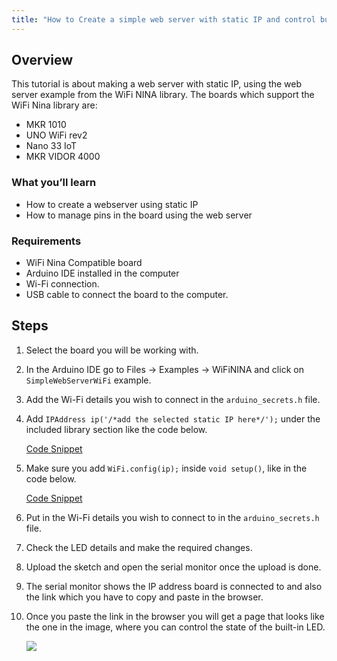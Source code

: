 ```yaml
---
title: "How to Create a simple web server with static IP and control builtinLED using WiFiNINA library"
---
```


## Overview

This tutorial is about making a web server with static IP, using the web server example from the WiFi NINA library. The boards which support the WiFi Nina library are:

* MKR 1010
* UNO WiFi rev2
* Nano 33 IoT
* MKR VIDOR 4000

### What you’ll learn

* How to create a webserver using static IP
* How to manage pins in the board using the web server

### Requirements

* WiFi Nina Compatible board
* Arduino IDE installed in the computer
* Wi-Fi connection.
* USB cable to connect the board to the computer.

## Steps

01. Select the board you will be working with.

02. In the Arduino IDE go to Files → Examples → WiFiNINA and click on `SimpleWebServerWiFi` example.

03. Add the Wi-Fi details you wish to connect in the `arduino_secrets.h` file.

04. Add `IPAddress ip('/*add the selected static IP here*/');` under the included library section like the code below.

    [Code Snippet](https://create.arduino.cc/editor/jojobaa/473fd181-12a3-4d42-bb56-c6adc385f457/preview?embed&snippet=L23-L34#L26)

05. Make sure you add `WiFi.config(ip);` inside `void setup()`, like in the code below.

    [Code Snippet](https://create.arduino.cc/editor/jojobaa/473fd181-12a3-4d42-bb56-c6adc385f457/preview?embed&snippet=L35-L52#L46)

06. Put in the Wi-Fi details you wish to connect to in the `arduino_secrets.h` file.

07. Check the LED details and make the required changes.

08. Upload the sketch and open the serial monitor once the upload is done.

09. The serial monitor shows the IP address board is connected to and also the link which you have to copy and paste in the browser.

10. Once you paste the link in the browser you will get a page that looks like the one in the image, where you can control the state of the built-in LED.

    ![](img/NinaStaticIP.png)
